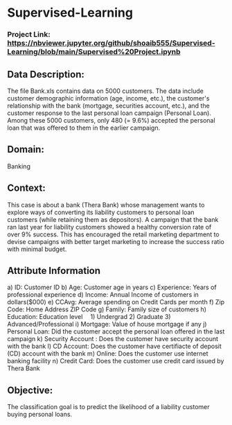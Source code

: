 # Supervised-Learning
### Project Link: https://nbviewer.jupyter.org/github/shoaib555/Supervised-Learning/blob/main/Supervised%20Project.ipynb 
## Data Description:
The file Bank.xls contains data on 5000 customers. The data include customer demographic information (age, income, etc.), the customer's relationship with the bank (mortgage, securities account, etc.), and the customer response to the last personal loan campaign (Personal Loan). Among these 5000 customers, only 480 (= 9.6%) accepted the personal loan that was offered to them in the earlier campaign.
## Domain:
Banking

## Context:
This case is about a bank (Thera Bank) whose management wants to explore ways of converting its liability customers to personal loan customers (while retaining them as depositors). A campaign that the bank ran last year for liability customers showed a healthy conversion rate of over 9% success. This has encouraged the retail marketing department to devise campaigns with better target marketing to increase the success ratio with minimal budget.

## Attribute Information
a) ID: Customer ID
b) Age: Customer age in years
c) Experience: Years of professional experience
d) Income: Annual Income of customers in dollars($000)
e) CCAvg: Average spending on Credit Cards per month
f) Zip Code: Home Address ZIP Code
g) Family: Family size of customers
h) Education: Education level
 1) Undergrad 2) Graduate 3) Advanced/Professional
i) Mortgage: Value of house mortgage if any
j) Personal Loan: Did the customer accept the personal loan offered in the last campaign
k) Security Account : Does the customer have security account with the bank
l) CD Account: Does the customer have certifiacte of deposit (CD) account with the bank
m) Online: Does the customer use internet banking facility
n) Credit Card: Does the customer use credit card issued by Thera Bank

## Objective:
The classification goal is to predict the likelihood of a liability customer buying personal loans.
